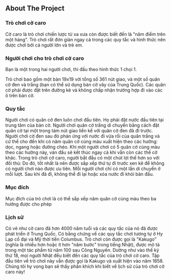<!-- Improved compatibility of back to top link: See: https://github.com/othneildrew/Best-README-Template/pull/73 -->
<a name="readme-top"></a>


<!-- ABOUT THE PROJECT -->
## About The Project
### Trò chơi cờ caro
Cờ caro là trò chơi chiến lược từ xa xưa còn được biết đến là "năm điểm trên một hàng". Trò chơi rất đơn giản ngay cả trong các quy tắc và hình thức nên được chơi bởi cả người lớn và trẻ em.

### Người chơi cho trò chơi cờ caro
Bạn là một trong hai người chơi, thi đấu theo hình thức 1 chọi 1.

Trò chơi bao gồm một bàn 19x19 với tổng số 361 nút giao, và một số quân cờ đen và trắng (bạn có thể sử dụng bàn cờ vây của Trung Quốc). Các quân cờ phải được đặt trên đường kẻ và không chấp nhận trường hợp đi vào các ô trên bàn cờ.

### Quy tắc
Người chơi có quân cờ đen luôn chơi đầu tiên. Họ phải đặt nước đầu tiên tại trung tâm của bàn cờ. Người chơi quân cờ trắng di chuyển bằng cách đặt quân cờ tại một trong tám nút giao liền kề với quân cờ đen đã đi trước. Người chơi cờ đen sau đó phản ứng với nước đi vừa rồi của quân trắng và cứ thế cho đến khi có năm quân cờ cùng màu xuất hiện theo các hướng: dọc, ngang hoặc đường chéo. Khi một người chơi có 5 quân cờ cùng màu theo các hướng này, ván đấu sẽ kết thúc ngay cả khi vẫn còn các thế cờ khác. Trong trò chơi cờ caro, người bắt đầu có một chút lợi thế hơn so với đối thủ: Do đó, tốt nhất là nên được sắp xếp thứ tự đi trước xen kẽ để không có người chơi nào được ưu tiên. Mỗi người chơi chỉ có một lần di chuyển ở mỗi lượt. Sau khi đã đi, không thể đi lại hoặc xóa nước đi khỏi bàn đấu.

### Mục đích
Mục đích của trò chơi là có thể sắp xếp năm quân cờ cùng màu theo ba hướng được cho phép

### Lịch sử
Có vẻ như cờ caro đã hơn 4000 năm tuổi và các quy tắc của nó đã được phát triển ở Trung Quốc. Có bằng chứng về các quy tắc chơi tương tự ở Hy Lạp cổ đại và Mỹ thời tiền Columbus. Trò chơi còn được gọi là "Kakugo" (nghĩa là nhiều hơn hoặc ít hơn "năm bước" trong tiếng Nhật), được mô tả trong một tác phẩm từ năm 100 sau Công Nguyên. Dường như vào thế kỷ thứ 18, mọi người Nhật đều biết đến các quy tắc của trò chơi cờ caro. Tập đầu tiên về trò chơi này vẫn được gọi là Kakugo và xuất hiện vào năm 1858. Chúng tôi hy vọng bạn sẽ thấy phấn khích khi biết về lịch sử của trò chơi cờ caro này!

